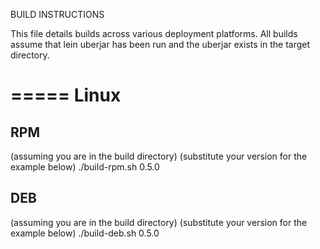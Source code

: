 BUILD INSTRUCTIONS

This file details builds across various deployment platforms.
All builds assume that lein uberjar has been run and the uberjar exists in the target directory.

=====
Linux
=====

RPM
---

(assuming you are in the build directory)
(substitute your version for the example below)
./build-rpm.sh 0.5.0


DEB
---

(assuming you are in the build directory)
(substitute your version for the example below)
./build-deb.sh 0.5.0
